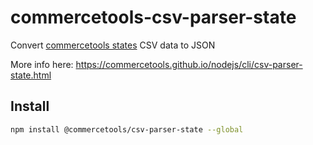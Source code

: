 # commercetools-csv-parser-state

Convert [commercetools states](https://docs.commercetools.com/api/projects/states#state) CSV data to JSON

More info here: https://commercetools.github.io/nodejs/cli/csv-parser-state.html

## Install

```bash
npm install @commercetools/csv-parser-state --global
```
